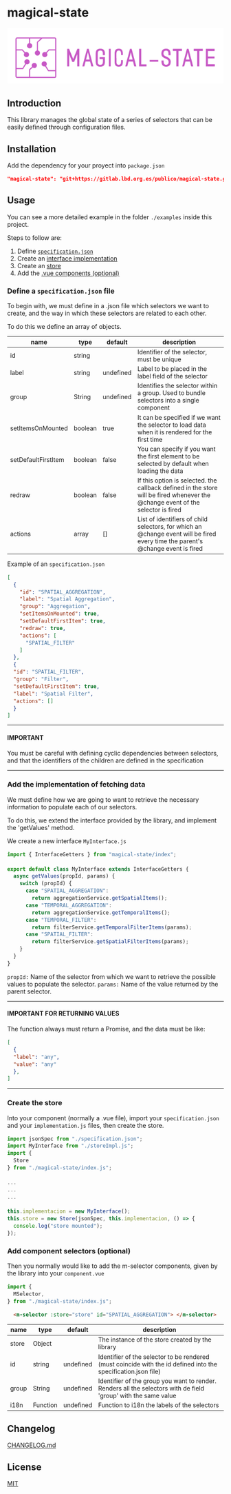 # magical-state

![plot](./assets/logo.png)

## Introduction

This library manages the global state of a series of selectors that can be easily defined through configuration files.

## Installation

Add the dependency for your proyect into `package.json`

```json
"magical-state": "git+https://gitlab.lbd.org.es/publico/magical-state.git"
```

## Usage

You can see a more detailed example in the folder `./examples` inside this project.

Steps to follow are:

1. Define [`specification.json`](#define-a-specificationjson-file)
2. Create an [interface implementation](#add-the-implementation-of-fetching-data)
3. Create an [store](#create-the-store)
4. Add the [.vue components (optional)](#add-component-selectors-optional)

### Define a `specification.json` file

To begin with, we must define in a .json file which selectors we want to create, and the way in which these selectors are related to each other.

To do this we define an array of objects.

| name                | type    | default   | description                                                                                                                     |
|---------------------|---------|-----------|---------------------------------------------------------------------------------------------------------------------------------|
| id                  | string  |           | Identifier of the selector, must be unique                                                                                      |
| label               | string  | undefined | Label to be placed in the label field of the selector                                                                           |
| group               | String  | undefined | Identifies the selector within a group. Used to bundle selectors into a single component                                        |
| setItemsOnMounted   | boolean | true      | It can be specified if we want the selector to load data when it is rendered for the first time                                 |
| setDefaultFirstItem | boolean | false     | You can specify if you want the first element to be selected by default when loading the data                                   |
| redraw              | boolean | false     | If this option is selected. the callback defined in the store will be fired whenever the @change event of the selector is fired |
| actions             | array   | []        | List of identifiers of child selectors, for which an @change event will be fired every time the parent's @change event is fired |

Example of an `specification.json`

```json
[
  {
    "id": "SPATIAL_AGGREGATION",
    "label": "Spatial Aggregation",
    "group": "Aggregation",
    "setItemsOnMounted": true,
    "setDefaultFirstItem": true,
    "redraw": true,
    "actions": [
      "SPATIAL_FILTER"
    ]
  },
  {
  "id": "SPATIAL_FILTER",
  "group": "Filter",
  "setDefaultFirstItem": true,
  "label": "Spatial Filter",
  "actions": []
  }
]
```

---

#### **IMPORTANT**

You must be careful with defining cyclic dependencies between selectors, and that the identifiers of the children are defined in the specification

---

### Add the implementation of fetching data

We must define how we are going to want to retrieve the necessary information to populate each of our selectors.

To do this, we extend the interface provided by the library, and implement the 'getValues' method.

We create a new interface `MyInterface.js`

```js
import { InterfaceGetters } from "magical-state/index";

export default class MyInterface extends InterfaceGetters {
  async getValues(propId, params) {
    switch (propId) {
      case "SPATIAL_AGGREGATION":
        return aggregationService.getSpatialItems();
      case "TEMPORAL_AGGREGATION":
        return aggregationService.getTemporalItems();
      case "TEMPORAL_FILTER":
        return filterService.getTemporalFilterItems(params);
      case "SPATIAL_FILTER":
        return filterService.getSpatialFilterItems(params);
    }
  }
}
```

`propId:` Name of the selector from which we want to retrieve the possible values ​​to populate the selector.
`params:` Name of the value returned by the parent selector.

---

#### **IMPORTANT FOR RETURNING VALUES**

The function always must return a Promise, and the data must be like:

```json
[
  {
  "label": "any",
  "value": "any"
  },
]
```

---

### Create the store

Into your component (normally a .vue file), import your `specification.json` and your `implementation.js` files, then create the store.

```js
import jsonSpec from "./specification.json";
import MyInterface from "./storeImpl.js";
import {
  Store
} from "./magical-state/index.js";

...
...
...

this.implementacion = new MyInterface();
this.store = new Store(jsonSpec, this.implementacion, () => {
  console.log("store mounted");
});
```

### Add component selectors (optional)

Then you normally would like to add the m-selector components, given by the library into your `component.vue`

```js
import {
  MSelector,
} from "./magical-state/index.js";
```

```html
  <m-selector :store="store" id="SPATIAL_AGGREGATION"> </m-selector>
```

| name                | type    | default   | description                                                                                                                     |
|---------------------|---------|-----------|---------------------------------------------------------------------------------------------------------------------------------|
| store               | Object  |           | The instance of the store created by the library                                                                                |
| id                  | string  | undefined | Identifier of the selector to be rendered (must coincide with the id defined into the specification.json file)                  |
| group               | String  | undefined | Identifier of the group you want to render. Renders all the selectors with de field 'group' with the same value                 |
| i18n               | Function  | undefined | Function to i18n the labels of the selectors                 |

## Changelog

[CHANGELOG.md](https://gitlab.lbd.org.es/proyectos-sig/magical-state/-/blob/main/CHANGELOG)

## License

[MIT](http://opensource.org/licenses/MIT)
